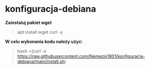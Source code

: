 # konfiguracja-debiana 

**Zainstaluj pakiet wget**<br />
>apt install wget curl -y<br />

**W celu wykonania kodu należy użyć:**<br />
> bash <(curl -s https://raw.githubusercontent.com/Nemezis1801/konfiguracja-debiana/main/install.sh)
